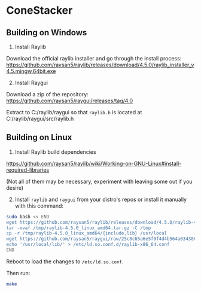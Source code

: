 # ConeStacker

## Building on Windows

1. Install Raylib

Download the official raylib installer and go through the install process:
https://github.com/raysan5/raylib/releases/download/4.5.0/raylib_installer_v4.5.mingw.64bit.exe

2. Install Raygui

Download a zip of the repository:
https://github.com/raysan5/raygui/releases/tag/4.0

Extract to C:/raylib/raygui so that `raylib.h` is located at C:/raylib/raygui/src/raylib.h

## Building on Linux

1. Install Raylib build dependencies

https://github.com/raysan5/raylib/wiki/Working-on-GNU-Linux#install-required-libraries

(Not all of them may be necessary, experiment with leaving some out if you desire)

2. Install `raylib` and `raygui` from your distro's repos or install it manually with this command:

```bash
sudo bash << END
wget https://github.com/raysan5/raylib/releases/download/4.5.0/raylib-4.5.0_linux_amd64.tar.gz -P /tmp
tar -xvaf /tmp/raylib-4.5.0_linux_amd64.tar.gz -C /tmp
cp -r /tmp/raylib-4.5.0_linux_amd64/{include,lib} /usr/local
wget https://github.com/raysan5/raygui/raw/25c8c65a6e5f0f4d4b564a0343861898c6f2778b/src/raygui.h -P /usr/local/include
echo '/usr/local/lib/' > /etc/ld.so.conf.d/raylib-x86_64.conf
END
```

Reboot to load the changes to `/etc/ld.so.conf`.

Then run:

```bash
make
```
